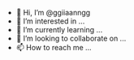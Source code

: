 - 👋 Hi, I’m @ggiiaanngg
- 👀 I’m interested in ...
- 🌱 I’m currently learning ...
- 💞️ I’m looking to collaborate on ...
- 📫 How to reach me ...

<!---
ggiiaanngg/ggiiaanngg is a ✨ special ✨ repository because its `README.md` (this file) appears on your GitHub profile.
You can click the Preview link to take a look at your changes.
--->
